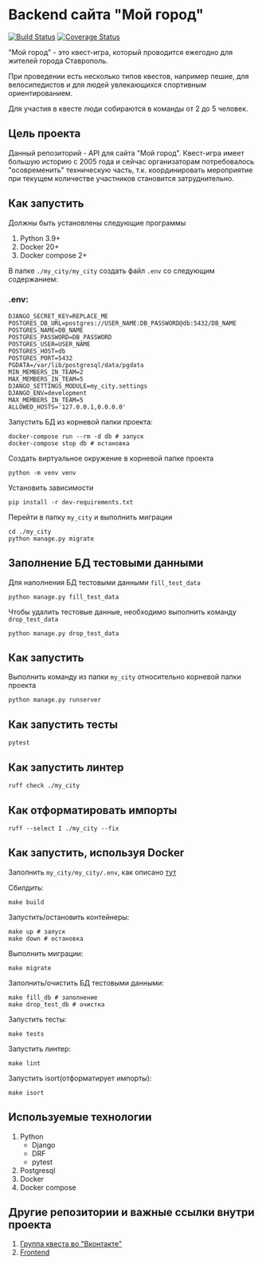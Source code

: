 # Backend сайта "Мой город"

[![Build Status](https://img.shields.io/endpoint.svg?url=https%3A%2F%2Factions-badge.atrox.dev%2FKirillYabl%2FMyCityBackend%2Fbadge%3Fref%3Dmain&style=flat)](https://actions-badge.atrox.dev/KirillYabl/MyCityBackend/goto?ref=main)
[![Coverage Status](https://coveralls.io/repos/github/KirillYabl/MyCityBackend/badge.svg?branch=main)](https://coveralls.io/github/KirillYabl/MyCityBackend?branch=main)

"Мой город" - это квест-игра, который проводится ежегодно для жителей города Ставрополь.

При проведении есть несколько типов квестов, например пешие, для велосипедистов и для людей увлекающихся спортивным ориентированием.

Для участия в квесте люди собираются в команды от 2 до 5 человек.

## Цель проекта

Данный репозиторий - API для сайта "Мой город". Квест-игра имеет большую историю с 2005 года и сейчас организаторам потребовалось "осовременить" техническую часть, т.к. координировать мероприятие при текущем количестве участников становится затруднительно.

## Как запустить

Должны быть установлены следующие программы

1. Python 3.9+
2. Docker 20+
3. Docker compose 2+

В папке `./my_city/my_city` создать файл `.env` со следующим содержанием:

### .env:

```text
DJANGO_SECRET_KEY=REPLACE_ME
POSTGRES_DB_URL=postgres://USER_NAME:DB_PASSWORD@db:5432/DB_NAME
POSTGRES_NAME=DB_NAME
POSTGRES_PASSWORD=DB_PASSWORD
POSTGRES_USER=USER_NAME
POSTGRES_HOST=db
POSTGRES_PORT=5432
PGDATA=/var/lib/postgresql/data/pgdata
MIN_MEMBERS_IN_TEAM=2
MAX_MEMBERS_IN_TEAM=5
DJANGO_SETTINGS_MODULE=my_city.settings
DJANGO_ENV=development
MAX_MEMBERS_IN_TEAM=5
ALLOWED_HOSTS='127.0.0.1,0.0.0.0'
```

Запустить БД из корневой папки проекта:

```shell
docker-compose run --rm -d db # запуск
docker-compose stop db # остановка
```

Создать виртуальное окружение в корневой папке проекта

```shell
python -m venv venv
```

Установить зависимости

```shell
pip install -r dev-requirements.txt
```

Перейти в папку `my_city` и выполнить миграции

```shell
cd ./my_city
python manage.py migrate
```

## Заполнение БД тестовыми данными

Для наполнения БД тестовыми данными `fill_test_data`

```shell
python manage.py fill_test_data
```

Чтобы удалить тестовые данные, необходимо выполнить команду `drop_test_data`

```shell
python manage.py drop_test_data
```

## Как запустить

Выполнить команду из папки `my_city` относительно корневой папки проекта

```shell
python manage.py runserver
```

## Как запустить тесты

```shell
pytest
```

## Как запустить линтер

```shell
ruff check ./my_city
```

## Как отформатировать импорты

```shell
ruff --select I ./my_city --fix
```

## Как запустить, используя Docker

Заполнить `my_city/my_city/.env`, как описано [тут](#env)

Сбилдить:

```shell
make build
```

Запустить/остановить контейнеры:

```shell
make up # запуск
make down # остановка
```

Выполнить миграции:

```shell
make migrate
```

Заполнить/очистить БД тестовыми данными:

```shell
make fill_db # заполнение
make drop_test_db # очистка
```

Запустить тесты:

```shell
make tests
```

Запустить линтер:

```shell
make lint
```

Запустить isort(отформатирует импорты):

```shell
make isort
```

## Используемые технологии

1. Python
   - Django
   - DRF
   - pytest
2. Postgresql
3. Docker
4. Docker compose

## Другие репозитории и важные ссылки внутри проекта

1. [Группа квеста во "Вконтакте"](https://vk.com/mg_stv)
2. [Frontend](https://github.com/IVKrylova/routes-of-my-city)
